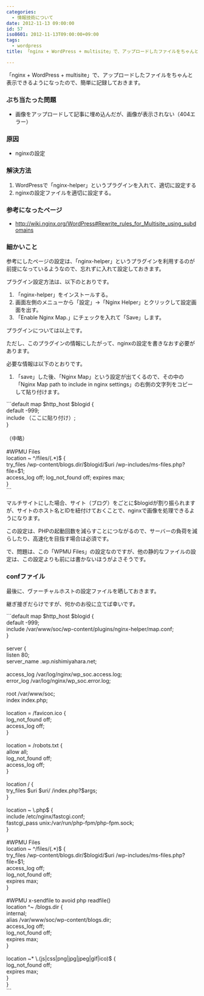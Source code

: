 ```yaml
---
categories:
  - 情報技術について
date: 2012-11-13 09:00:00
id: 57
iso8601: 2012-11-13T09:00:00+09:00
tags:
  - wordpress
title: 「nginx + WordPress + multisite」で、アップロードしたファイルをちゃんと表示できるようになった

---
```


<p>「nginx + WordPress + multisite」で、アップロードしたファイルをちゃんと表示できるようになったので、簡単に記録しておきます。</p> <h3>ぶち当たった問題</h3> <ul><li>画像をアップロードして記事に埋め込んだが、画像が表示されない（404エラー）</li></ul><h3>原因</h3> <ul><li>nginxの設定</li></ul><h3>解決方法</h3> <ol><li>WordPressで「nginx-helper」というプラグインを入れて、適切に設定する</li><li>nginxの設定ファイルを適切に設定する。</li></ol><h3>参考になったページ</h3> <ul><li><a href="http://wiki.nginx.org/WordPress#Rewrite_rules_for_Multisite_using_subdomains">http://wiki.nginx.org/WordPress#Rewrite_rules_for_Multisite_using_subdomains</a></li></ul><h3>細かいこと</h3> <p>参考にしたページの設定は、「nginx-helper」というプラグインを利用するのが前提になっているようなので、忘れずに入れて設定しておきます。</p> <p>プラグイン設定方法は、以下のとおりです。</p> <ol><li>「nginx-helper」をインストールする。</li><li>画面左側のメニューから「設定」→「Nginx Helper」とクリックして設定画面を出す。</li><li>「Enable Nginx Map.」にチェックを入れて「Save」します。</li></ol><p>プラグインについては以上です。</p> <p>ただし、このプラグインの情報にしたがって、nginxの設定を書きなおす必要があります。</p> <p>必要な情報は以下のとおりです。</p> <ol><li>「save」した後、「Nginx Map」という設定が出てくるので、その中の「Nginx Map path to include in nginx settings」の右側の文字列をコピーして貼り付けます。</li></ol>```default
map $http_host $blogid {<br>    default       -999;<br>    include （ここに貼り付け）;<br>}<br><br>（中略）<br><br>#WPMU Files<br>location ~ ^/files/(.*)$ {<br>    try_files /wp-content/blogs.dir/$blogid/$uri /wp-includes/ms-files.php?file=$1;<br>    access_log off; log_not_found off;      expires max;<br>}<br>
``` <p>マルチサイトにした場合、サイト（ブログ）をごとに$blogidが割り振られますが、サイトのホスト名とIDを紐付けておくことで、nginxで画像を処理できるようになります。</p> <p>この設定は、PHPの起動回数を減らすことにつながるので、サーバーの負荷を減らしたり、高速化を目指す場合は必須です。</p> <p>で、問題は、この「WPMU Files」の設定なのですが、他の静的なファイルの設定は、この設定よりも前には書かないほうがよさそうです。</p> <h3>confファイル</h3> <p>最後に、ヴァーチャルホストの設定ファイルを晒しておきます。</p> <p>継ぎ接ぎだらけですが、何かのお役に立てば幸いです。</p> ```default
map $http_host $blogid {<br>    default       -999;<br>    include       /var/www/soc/wp-content/plugins/nginx-helper/map.conf;<br>}<br><br>server {<br>    listen       80;<br>    server_name  .wp.nishimiyahara.net;<br><br>    access_log /var/log/nginx/wp_soc.access.log;<br>    error_log  /var/log/nginx/wp_soc.error.log;<br><br>    root /var/www/soc;<br>    index index.php;<br><br>    location = /favicon.ico {<br>        log_not_found off;<br>        access_log off;<br>    }<br><br>    location = /robots.txt {<br>        allow all;<br>        log_not_found off;<br>        access_log off;<br>    }<br><br>    location / {<br>        try_files $uri $uri/ /index.php?$args;<br>    }<br><br>    location ~ \.php$ {<br>        include        /etc/nginx/fastcgi.conf;<br>        fastcgi_pass   unix:/var/run/php-fpm/php-fpm.sock;<br>    }<br><br>    #WPMU Files<br>    location ~ ^/files/(.*)$ {<br>        try_files /wp-content/blogs.dir/$blogid/$uri /wp-includes/ms-files.php?file=$1;<br>        access_log off;<br>        log_not_found off;<br>        expires max;<br>    }<br><br>    #WPMU x-sendfile to avoid php readfile()<br>    location ^~ /blogs.dir {<br>        internal;<br>        alias /var/www/soc/wp-content/blogs.dir;<br>        access_log off;<br>        log_not_found off;<br>        expires max;<br>    }<br><br>    location ~* \.(js|css|png|jpg|jpeg|gif|ico)$ {<br>        log_not_found off;<br>        expires max;<br>    }<br>}<br>
```    	